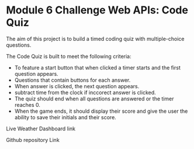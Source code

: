 # Module 6 Challenge Web APIs: Code Quiz

The aim of this project is to build a timed coding quiz with multiple-choice questions.

The Code Quiz is built to meet the following criteria:

* To feature a start button that when clicked a timer starts and the first question appears.
* Questions that contain buttons for each answer.
* When answer is clicked, the next question appears.
* subtract time from the clock if inccorect answer is clicked.
* The quiz should end when all questions are answered or the timer reaches 0.
* When the game ends, it should display their score and give the user the ability to save their initials and their score.

Live Weather Dashboard link


Github repository Link
